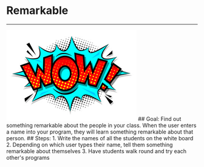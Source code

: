
# Remarkable
  <hr/>
  <img src="./images/wow.jpg"/>
## Goal:
   Find out something remarkable about the people in your class. When the user enters a name into your program, they will learn something remarkable about that person.
## Steps:
1. Write the names of all the students on the white board
2. Depending on which user types their name, tell them something remarkable about themselves
3. Have students walk round and try each other's programs
  
 


